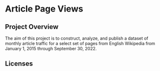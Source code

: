 # Article Page Views

## Project Overview
The aim of this project is to construct, analyze, and publish a dataset of monthly article traffic for a select set of pages from English Wikipedia from January 1, 2015 through September 30, 2022. 

## Licenses


